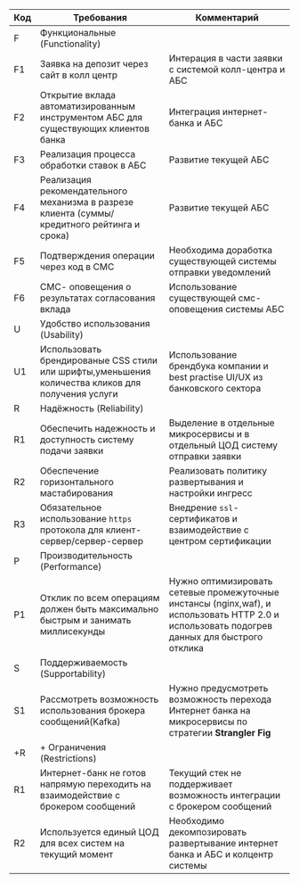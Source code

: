 | Код | Требования                                                                                         | Комментарий                                                                                                                                  |
|-----|----------------------------------------------------------------------------------------------------|----------------------------------------------------------------------------------------------------------------------------------------------|
| F   | Функциональные (Functionality)                                                                     |                                                                                                                                              |
| F1  | Заявка на депозит через сайт в колл центр                                                          | Интерация в части заявки  с системой колл-центра и АБС                                                                                       |
| F2  | Открытие вклада автоматизированным инструментом AБС для существующих клиентов банка                | Интеграция интернет-банка и АБС                                                                                                              |
| F3  | Реализация процесса обработки ставок в АБС                                                         | Развитие текущей АБС                                                                                                                         |
| F4  | Реализация рекомендательного механизма в разрезе клиента (суммы/кредитного рейтинга и срока)       | Развитие текущей АБС                                                                                                                         |
| F5  | Подтверждения операции через код в СМС                                                             | Необходима доработка существующей системы отправки уведомлений                                                                               |
| F6  | СМС- оповещения о результатах согласования вклада                                                  | Использование существующей смс-оповещения системы АБС                                                                                        |
| U   | Удобство использования (Usability)                                                                 |                                                                                                                                              |
| U1  | Использовать брендированые CSS стили или шрифты,уменьшения количества кликов для получения услуги  | Использование брендбука компании   и best practise UI/UX  из банковского сектора                                                             |
| R   | Надёжность (Reliability)                                                                           |                                                                                                                                              |
| R1  | Обеспечить надежность и доступность систему подачи заявки                                          | Выделение в отдельные микросервисы и в отдельный ЦОД систему отправки заявки                                                                 |
| R2  | Обеспечение горизонтального мастабирования                                                         | Реализовать политику развертывания и настройки ингресс                                                                                       |
| R3  | Обязательное использование `https` протокола для клиент-сервер/сервер-сервер                       | Внедрение `ssl`- сертификатов и взаимодействие с центром сертификации                                                                        |
| P   | Производительность (Performance)                                                                   |                                                                                                                                              |
| P1  | Отклик по всем операциям должен быть максимально быстрым и занимать миллисекунды                   | Нужно оптимизировать сетевые промежуточные инстансы (nginx,waf), и использовать HTTP 2.0 и использовать подогрев данных для быстрого отклика |
| S   | Поддерживаемость (Supportability)                                                                  |                                                                                                                                              |
| S1  | Рассмотреть возможность использования брокера сообщений(Kafka)                                     | Нужно предусмотреть возможность перехода Интернет банка  на микросервисы по стратегии **Strangler Fig**                                      |
| +R  | + Ограничения (Restrictions)                                                                       |                                                                                                                                              |
| R1  | Интернет-банк не готов напрямую переходить на взаимодействие с брокером сообщений                  | Текущий стек не поддерживает возможность интеграции  с брокером сообщений                                                                    |
| R2  | Используется единый ЦОД для всех систем на текущий момент                                          | Необходимо декомпозировать развертывание интернет банка и АБС и колцентр системы                                                             |



